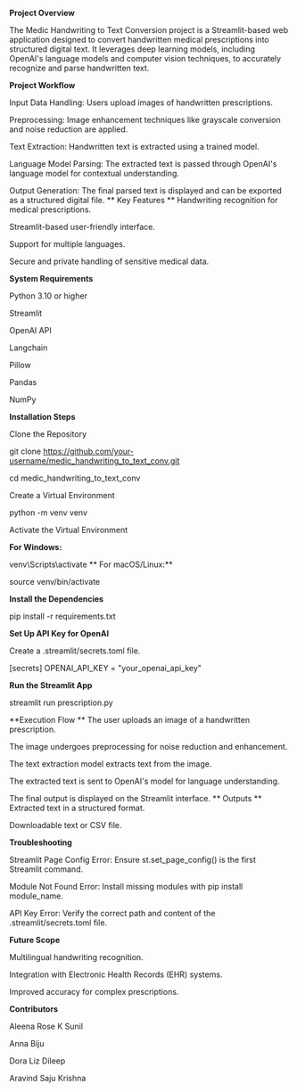 **Project Overview**

The Medic Handwriting to Text Conversion project is a Streamlit-based web application designed to convert handwritten medical prescriptions into structured digital text. It leverages deep learning models, including OpenAI's language models and computer vision techniques, to accurately recognize and parse handwritten text.

**Project Workflow**

Input Data Handling: Users upload images of handwritten prescriptions.

Preprocessing: Image enhancement techniques like grayscale conversion and noise reduction are applied.

Text Extraction: Handwritten text is extracted using a trained model.

Language Model Parsing: The extracted text is passed through OpenAI's language model for contextual understanding.

Output Generation: The final parsed text is displayed and can be exported as a structured digital file.
**
Key Features
**
Handwriting recognition for medical prescriptions.

Streamlit-based user-friendly interface.

Support for multiple languages.

Secure and private handling of sensitive medical data.

**System Requirements**

Python 3.10 or higher

Streamlit

OpenAI API

Langchain

Pillow

Pandas

NumPy

**Installation Steps**

Clone the Repository

git clone https://github.com/your-username/medic_handwriting_to_text_conv.git

cd medic_handwriting_to_text_conv

Create a Virtual Environment

python -m venv venv

Activate the Virtual Environment

**For Windows:**

venv\Scripts\activate
**
For macOS/Linux:**

source venv/bin/activate

**Install the Dependencies**

pip install -r requirements.txt

**Set Up API Key for OpenAI**

Create a .streamlit/secrets.toml file.

[secrets]
OPENAI_API_KEY = "your_openai_api_key"

**Run the Streamlit App**

streamlit run prescription.py

**Execution Flow
**
The user uploads an image of a handwritten prescription.

The image undergoes preprocessing for noise reduction and enhancement.

The text extraction model extracts text from the image.

The extracted text is sent to OpenAI's model for language understanding.

The final output is displayed on the Streamlit interface.
**
Outputs
**
Extracted text in a structured format.

Downloadable text or CSV file.

**Troubleshooting**

Streamlit Page Config Error: Ensure st.set_page_config() is the first Streamlit command.

Module Not Found Error: Install missing modules with pip install module_name.

API Key Error: Verify the correct path and content of the .streamlit/secrets.toml file.

**Future Scope**

Multilingual handwriting recognition.

Integration with Electronic Health Records (EHR) systems.

Improved accuracy for complex prescriptions.

**Contributors**

Aleena Rose K Sunil

Anna Biju

Dora Liz Dileep

Aravind Saju Krishna

